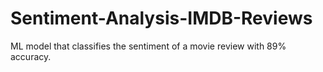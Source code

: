 # Sentiment-Analysis-IMDB-Reviews
ML model that classifies the sentiment of a movie review with 89% accuracy.
